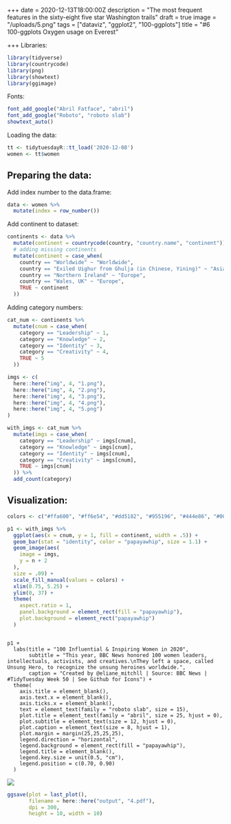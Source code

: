 +++
date = 2020-12-13T18:00:00Z
description = "The most frequent features in the sixty-eight five star Washington trails"
draft = true
image = "/uploads/5.png"
tags = ["dataviz", "ggplot2", "100-ggplots"]
title = "#6 100-ggplots Oxygen usage on Everest"

+++
Libraries:

```r
library(tidyverse)
library(countrycode)
library(png)
library(showtext)
library(ggimage)
```

Fonts:

```r
font_add_google("Abril Fatface", "abril")
font_add_google("Roboto", "roboto slab")
showtext_auto()
```

Loading the data:

```r
tt <- tidytuesdayR::tt_load('2020-12-08')
women <- tt$women
```

## Preparing the data:

Add index number to the data.frame:

```r
data <- women %>% 
  mutate(index = row_number())
```

Add continent to dataset:

```r
continents <- data %>% 
  mutate(continent = countrycode(country, "country.name", "continent")) %>% 
  # adding missing continents
  mutate(continent = case_when(
    country == "Worldwide" ~ "Worldwide",
    country == "Exiled Uighur from Ghulja (in Chinese, Yining)" ~ "Asia",
    country == "Northern Ireland" ~ "Europe",
    country == "Wales, UK" ~ "Europe",
    TRUE ~ continent
  ))
```

Adding category numbers:

```r
cat_num <- continents %>% 
  mutate(cnum = case_when(
    category == "Leadership" ~ 1,
    category == "Knowledge" ~ 2,
    category == "Identity" ~ 3,
    category == "Creativity" ~ 4,
    TRUE ~ 5
  )) 
```

```r
imgs <- c(
  here::here("img", 4, "1.png"),
  here::here("img", 4, "2.png"),
  here::here("img", 4, "3.png"),
  here::here("img", 4, "4.png"),
  here::here("img", 4, "5.png")
)

with_imgs <- cat_num %>% 
  mutate(imgs = case_when(
    category == "Leadership" ~ imgs[cnum],
    category == "Knowledge" ~ imgs[cnum],
    category == "Identity" ~ imgs[cnum],
    category == "Creativity" ~ imgs[cnum],
    TRUE ~ imgs[cnum]
  )) %>% 
  add_count(category)
```

## Visualization:

```r
colors <- c("#ffa600", "#ff6e54", "#dd5182", "#955196", "#444e86", "#003f5c")

p1 <- with_imgs %>% 
  ggplot(aes(x = cnum, y = 1, fill = continent, width = .5)) +
  geom_bar(stat = "identity", color = "papayawhip", size = 1.1) + 
  geom_image(aes(
    image = imgs,
    y = n + 2
  ),
  size = .09) +
  scale_fill_manual(values = colors) +
  xlim(0.75, 5.25) +
  ylim(0, 37) +
  theme(
    aspect.ratio = 1,
    panel.background = element_rect(fill = "papayawhip"),
    plot.background = element_rect("papayawhip")
  )
```


```{r plot, fig.width=10,fig.height=10, fig.path="output", dev='png', fig.showtext=TRUE, eval=FALSE}

p1 + 
  labs(title = "100 Influential & Inspiring Women in 2020",
       subtitle = "This year, BBC News honored 100 women leaders, intellectuals, activists, and creatives.\nThey left a space, called Unsung Hero, to recognize the unsung heroines worldwide.",
       caption = "Created by @eliane_mitchll | Source: BBC News | #TidyTuesday Week 50 | See Github for Icons") +
  theme(
    axis.title = element_blank(),
    axis.text.x = element_blank(),
    axis.ticks.x = element_blank(),
    text = element_text(family = "roboto slab", size = 15),
    plot.title = element_text(family = "abril", size = 25, hjust = 0),
    plot.subtitle = element_text(size = 12, hjust = 0),
    plot.caption = element_text(size = 8, hjust = 1),
    plot.margin = margin(25,25,25,25),
    legend.direction = "horizontal",
    legend.background = element_rect(fill = "papayawhip"),
    legend.title = element_blank(),
    legend.key.size = unit(0.5, "cm"),
    legend.position = c(0.70, 0.90)
  )
```
![](/uploads/5.png) 

```r
ggsave(plot = last_plot(),
       filename = here::here("output", "4.pdf"),
       dpi = 300,
       height = 10, width = 10)
```

